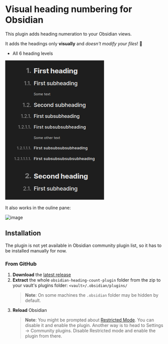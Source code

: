 # Visual heading numbering for Obsidian

This plugin adds heading numeration to your Obsidian views.

It adds the headings only **visually** and _doesn't modify your files_! 🎉

-   All 6 heading levels

![Screenshot of headings with added numbers](imgs/screenshot.png)

It also works in the ouline pane:

![image](https://user-images.githubusercontent.com/100810261/208636544-34256930-f36a-4539-9582-398588e281dd.png)


## Installation

The plugin is not yet available in Obsidian community plugin list, so it has to be installed manually for now.

### From GitHub

1. **Download** the [latest release](https://github.com/platon-ivanov/obsidian-visual-numbered-headings/releases/latest)
2. **Extract** the whole `obsidian-heading-count-plugin` folder from the zip to your vault's plugins folder: `<vault>/.obsidian/plugins/`
    > **Note**: On some machines the `.obsidian` folder may be hidden by default.
3. **Reload** Obsidian
    > **Note**: You might be prompted about [Restricted Mode](https://help.obsidian.md/Advanced+topics/Community+plugins#Safe+Mode). You can disable it and enable the plugin. Another way is to head to Settings → Community plugins. Disable Restricted mode and enable the plugin from there.
